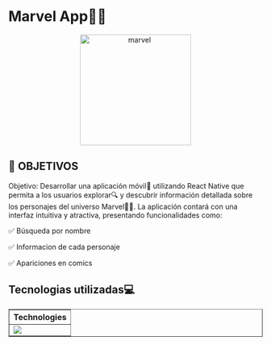 # **Marvel App🦸‍♂️**

<center>
    <img src=https://upload.wikimedia.org/wikipedia/commons/thumb/7/71/Marvel-Comics-Logo.svg/1200px-Marvel-Comics-Logo.svg.png alt="marvel" width="220vw" />
</center>

## **📌 OBJETIVOS**

Objetivo: Desarrollar una aplicación móvil📱 utilizando React Native que permita a los usuarios explorar🔍 y descubrir información detallada sobre los personajes del universo Marvel🦸‍♂️. La aplicación contará con una interfaz intuitiva y atractiva, presentando funcionalidades como: 

✅ Búsqueda por nombre

✅ Informacion de cada personaje

✅ Apariciones en comics

## **Tecnologias utilizadas💻**

<div align="center">
  <table border>
    <thead>
      <tr>
        <th>Technologies</th>
      </tr>
    </thead>
    <tbody>
      <tr>
        <td>
          <a href="https://skillicons.dev">
            <img src="https://skillicons.dev/icons?i=js,react" />
          </a>
        </td>
      </tr>
    </tbody>
  </table>
</div>
